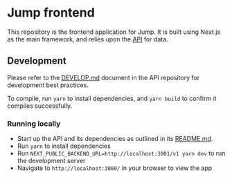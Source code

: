 # Jump frontend

This repository is the frontend application for Jump. It is built using Next.js as the main framework, and relies upon 
the [API](https://github.com/FractionalDev/jump-marketplace-api/) for data.

## Development

Please refer to the [DEVELOP.md](https://github.com/FractionalDev/jump-marketplace-api/blob/develop/DEVELOP.md)
document in the API repository for development best practices.

To compile, run `yarn` to install dependencies, and `yarn build` to confirm it compiles successfully.

### Running locally

 * Start up the API and its dependencies as outlined in its 
[README.md](https://github.com/FractionalDev/jump-marketplace-api#running-the-app).
 * Run `yarn` to install dependencies
 * Run `NEXT_PUBLIC_BACKEND_URL=http://localhost:3001/v1 yarn dev` to run the development server
 * Navigate to `http://localhost:3000/` in your browser to view the app

